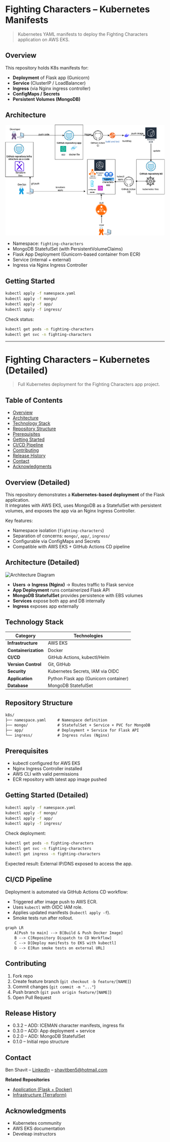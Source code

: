 # Fighting Characters – Kubernetes Manifests

> Kubernetes YAML manifests to deploy the Fighting Characters application on AWS EKS.

## Overview
This repository holds K8s manifests for:
- **Deployment** of Flask app (Gunicorn)
- **Service** (ClusterIP / LoadBalancer)
- **Ingress** (via Nginx ingress controller)
- **ConfigMaps / Secrets**
- **Persistent Volumes (MongoDB)**

## Architecture
![K8s Architecture](Diagram.png)

- Namespace: `fighting-characters`
- MongoDB StatefulSet (with PersistentVolumeClaims)
- Flask App Deployment (Gunicorn-based container from ECR)
- Service (internal + external)
- Ingress via Nginx Ingress Controller

## Getting Started
```bash
kubectl apply -f namespace.yaml
kubectl apply -f mongo/
kubectl apply -f app/
kubectl apply -f ingress/
```

Check status:
```bash
kubectl get pods -n fighting-characters
kubectl get svc -n fighting-characters
```

---

# Fighting Characters – Kubernetes (Detailed)

> Full Kubernetes deployment for the Fighting Characters app project.

## Table of Contents

- [Overview](#overview-detailed)
- [Architecture](#architecture-detailed)
- [Technology Stack](#technology-stack)
- [Repository Structure](#repository-structure)
- [Prerequisites](#prerequisites)
- [Getting Started](#getting-started-detailed)
- [CI/CD Pipeline](#cicd-pipeline)
- [Contributing](#contributing)
- [Release History](#release-history)
- [Contact](#contact)
- [Acknowledgments](#acknowledgments)

## Overview (Detailed)

This repository demonstrates a **Kubernetes-based deployment** of the Flask application.  
It integrates with AWS EKS, uses MongoDB as a StatefulSet with persistent volumes, and exposes the app via an Nginx Ingress Controller.

Key features:
- Namespace isolation (`fighting-characters`)
- Separation of concerns: `mongo/`, `app/`, `ingress/`
- Configurable via ConfigMaps and Secrets
- Compatible with AWS EKS + GitHub Actions CD pipeline

## Architecture (Detailed)

![Architecture Diagram](images/k8s_architecture.png)

- **Users → Ingress (Nginx)** → Routes traffic to Flask service
- **App Deployment** runs containerized Flask API
- **MongoDB StatefulSet** provides persistence with EBS volumes
- **Services** expose both app and DB internally
- **Ingress** exposes app externally

## Technology Stack

| Category             | Technologies                          |
| -------------------- | ------------------------------------- |
| **Infrastructure**   | AWS EKS                               |
| **Containerization** | Docker                                |
| **CI/CD**            | GitHub Actions, kubectl/Helm          |
| **Version Control**  | Git, GitHub                           |
| **Security**         | Kubernetes Secrets, IAM via OIDC      |
| **Application**      | Python Flask app (Gunicorn container) |
| **Database**         | MongoDB StatefulSet                   |

## Repository Structure

```
k8s/
├── namespace.yaml     # Namespace definition
├── mongo/             # StatefulSet + Service + PVC for MongoDB
├── app/               # Deployment + Service for Flask API
└── ingress/           # Ingress rules (Nginx)
```

## Prerequisites

- kubectl configured for AWS EKS
- Nginx Ingress Controller installed
- AWS CLI with valid permissions
- ECR repository with latest app image pushed

## Getting Started (Detailed)

```bash
kubectl apply -f namespace.yaml
kubectl apply -f mongo/
kubectl apply -f app/
kubectl apply -f ingress/
```

Check deployment:

```bash
kubectl get pods -n fighting-characters
kubectl get svc -n fighting-characters
kubectl get ingress -n fighting-characters
```

Expected result: External IP/DNS exposed to access the app.

## CI/CD Pipeline

Deployment is automated via GitHub Actions CD workflow:  
- Triggered after image push to AWS ECR.  
- Uses `kubectl` with OIDC IAM role.  
- Applies updated manifests (`kubectl apply -f`).  
- Smoke tests run after rollout.

```mermaid
graph LR
    A[Push to main] --> B[Build & Push Docker Image]
    B --> C[Repository Dispatch to CD Workflow]
    C --> D[Deploy manifests to EKS with kubectl]
    D --> E[Run smoke tests on external URL]
```

## Contributing

1. Fork repo
2. Create feature branch (`git checkout -b feature/[NAME]`)
3. Commit changes (`git commit -m "..."`)
4. Push branch (`git push origin feature/[NAME]`)
5. Open Pull Request

## Release History

- 0.3.2 – ADD: ICEMAN character manifests, ingress fix
- 0.3.0 – ADD: App deployment + service
- 0.2.0 – ADD: MongoDB StatefulSet
- 0.1.0 – Initial repo structure

## Contact

Ben Shavit – [LinkedIn](https://www.linkedin.com/in/ben-shavit-b07953142/) – shavitben5@hotmail.com  

**Related Repositories**
- [Application (Flask + Docker)](https://github.com/Trunkssj3/fighting-characters-app)
- [Infrastructure (Terraform)](https://github.com/Trunkssj3/fighting-characters-infra)

## Acknowledgments

- Kubernetes community  
- AWS EKS documentation  
- Develeap instructors  

